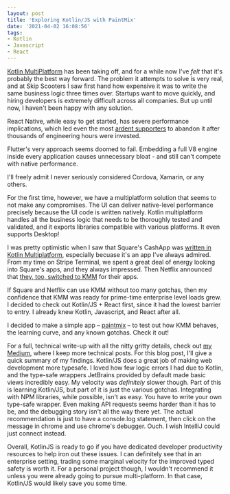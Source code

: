 ```yaml
---
layout: post
title: 'Exploring Kotlin/JS with PaintMix'
date: '2021-04-02 16:08:56'
tags:
- Kotlin
- Javascript
- React
---
```


[Kotlin MultiPlatform](https://kotlinlang.org/lp/mobile/) has been taking off, and for a while now I've _felt_ that it's probably the best way forward. The problem it attempts to solve is very real, and at Skip Scooters I saw first hand how expensive it was to write the same business logic three times over. Startups want to move quickly, and hiring developers is extremely difficult across all companies. But up until now, I haven't been happy with any solution.

React Native, while easy to get started, has severe performance implications, which led even the most [ardent supporters](https://medium.com/airbnb-engineering/sunsetting-react-native-1868ba28e30a) to abandon it after thousands of engineering hours were invested.

Flutter's very approach seems doomed to fail. Embedding a full V8 engine inside every application causes unnecessary bloat - and still can't compete with native performance.

I'll freely admit I never seriously considered Cordova, Xamarin, or any others.

For the first time, however, we have a multiplatform solution that seems to not make any compromises. The UI can deliver native-level performance precisely because the UI code is written natively. Kotlin multiplatform handles all the business logic that needs to be thoroughly tested and validated, and it exports libraries compatible with various platforms. It even supports Desktop!

I was pretty optimistic when I saw that Square's CashApp was [written in Kotlin Multiplatform](https://kotlinlang.org/lp/mobile/case-studies/cash-app), especially becuase it's an app I've always admired. From my time on Stripe Terminal, we spent a great deal of energy looking into Square's apps, and they always impressed. Then Netflix announced that [they, too, switched to KMM](https://netflixtechblog.com/netflix-android-and-ios-studio-apps-kotlin-multiplatform-d6d4d8d25d23) for their apps.

If Square and Netflix can use KMM without too many gotchas, then my confidence that KMM was ready for prime-time enterprise level loads grew. I decided to check out Kotlin/JS + React first, since it had the lowest barrier to entry. I already knew Kotlin, Javascript, and React after all.

I decided to make a simple app – [paintmix](https://paintmix.web.app) – to test out how KMM behaves, the learning curve, and any known gotchas. Check it out!

For a full, technical write-up with all the nitty gritty details, check out [my Medium](https://medium.com/@c5r), where I keep more technical posts. For this blog post, I'll give a quick summary of my findings. Kotlin/JS does a great job of making web development more typesafe. I loved how few logic errors I had due to Kotlin, and the type-safe wrappers JetBrains provided by default made basic views incredibly easy. My velocity was _definitely_ slower though. Part of this is learning Kotlin/JS, but part of it is just the various gotchas. Integrating with NPM libraries, while possible, isn't as easy. You have to write your own type-safe wrapper. Even making API requests seems harder than it has to be, and the debugging story isn't all the way there yet. The actual recommendation is just to have a console.log statement, then click on the message in chrome and use chrome's debugger. Ouch. I wish IntelliJ could just connect instead.

Overall, KotlinJS is ready to go if you have dedicated developer productivity resources to help iron out these issues. I can definitely see that in an enterprise setting, trading some marginal velocity for the improved typed safety is worth it. For a personal project though, I wouldn't recommend it unless you were already going to pursue multi-platform. In that case, Kotlin/JS would likely save you some time.